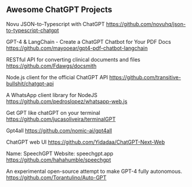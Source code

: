 ## Awesome ChatGPT Projects

Novu JSON-to-Typescript with ChatGPT
https://github.com/novuhq/json-to-typescript-chatgpt


GPT-4 & LangChain - Create a ChatGPT Chatbot for Your PDF Docs
https://github.com/mayooear/gpt4-pdf-chatbot-langchain


RESTful API for converting clinical documents and files
https://github.com/Fdawgs/docsmith


Node.js client for the official ChatGPT API
https://github.com/transitive-bullshit/chatgpt-api


A WhatsApp client library for NodeJS
https://github.com/pedroslopez/whatsapp-web.js


Get GPT like chatGPT on your terminal
https://github.com/jucasoliveira/terminalGPT


Gpt4all
https://github.com/nomic-ai/gpt4all

ChatGPT web UI
https://github.com/Yidadaa/ChatGPT-Next-Web

Name: SpeechGPT
Website: speechgpt.app
https://github.com/hahahumble/speechgpt


An experimental open-source attempt to make GPT-4 fully autonomous.
https://github.com/Torantulino/Auto-GPT
